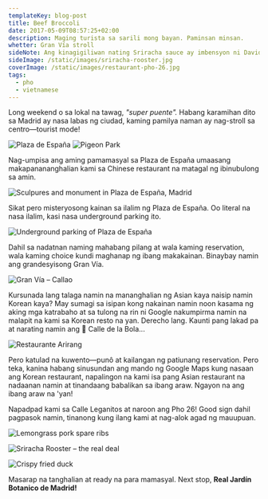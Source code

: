 ```yaml
---
templateKey: blog-post
title: Beef Broccoli
date: 2017-05-09T08:57:25+02:00
description: Maging turista sa sarili mong bayan. Paminsan minsan.
whetter: Gran Vía stroll
sideNote: Ang kinagigiliwan nating Sriracha sauce ay imbensyon ni David Tran, isang Vietnamese na imigrante sa Estados Unidos. Sa kanyang pagtanaw ng utang-na-loob, tumanggi siyang irehistro ang kanyang trademark. Bilang resulta, nakaraming uri ng Sriracha ang itinitinda pero ang kanyang orihinal at sariling producto ay may marka ng tandang.
sideImage: /static/images/sriracha-rooster.jpg
coverImage: /static/images/restaurant-pho-26.jpg
tags:
  - pho
  - vietnamese
---
```

Long weekend o sa lokal na tawag, _"super puente"._ Habang karamihan dito sa Madrid ay nasa labas ng ciudad, kaming pamilya naman ay nag-stroll sa centro—tourist mode!

![Plaza de España](/static/images/fountain-pza-españa.jpg)
![Pigeon Park](/static/images/pigeons-feeding.jpg)

Nag-umpisa ang aming pamamasyal sa Plaza de España umaasang makapanananghalian kami sa Chinese restaurant na matagal ng ibinubulong sa amin.

![Sculpures and monument in Plaza de España, Madrid](/static/images/monument-pza-espanya.jpg)

Sikat pero misteryosong kainan sa ilalim ng Plaza de España. Oo literal na nasa ilalim, kasi nasa underground parking ito.

![Underground parking of Plaza de España](/static/images/underground-pza-spain.jpg)

Dahil sa nadatnan naming mahabang pilang at wala kaming reservation, wala kaming choice kundi maghanap ng ibang makakainan. Binaybay namin ang grandesyisong Gran Vía.

![Gran Vía – Callao](/static/images/gran-via-callao.jpg)

Kursunada lang talaga namin na mananghalian ng Asian kaya naisip namin Korean kaya? May sumagi sa isipan kong nakainan namin noon kasama ng aking mga katrabaho at sa tulong na rin ni Google nakumpirma namin na malapit na kami sa Korean resto na yan. Derecho lang. Kaunti pang lakad pa at narating namin ang 📍 Calle de la Bola...

![Restaurante Arirang](/static/images/restaurante-arirang.jpg)

Pero katulad na kuwento—punô at kailangan ng patiunang reservation. Pero teka, kanina habang sinusundan ang mando ng Google Maps kung nasaan ang Korean restaurant, napalingon na kami isa pang Asian restaurant na nadaanan namin at tinandaang babalikan sa ibang araw. Ngayon na ang ibang araw na 'yan!

Napadpad kami sa Calle Leganitos at naroon ang Pho 26! Good sign dahil pagpasok namin, tinanong kung ilang kami at nag-alok agad ng mauupuan.

![Lemongrass pork spare ribs](/static/images/pork-ribs-lemongrass.jpg)

![Sriracha Rooster – the real deal](/static/images/sriracha-rooster.jpg)

![Crispy fried duck](/static/images/fried-duck.jpg)

Masarap na tanghalian at ready na para mamasyal. Next stop, **Real Jardín Botanico de Madrid!**
